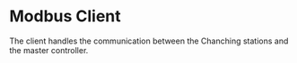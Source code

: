 # Modbus Client
The client handles the communication between the Chanching stations and the master controller.